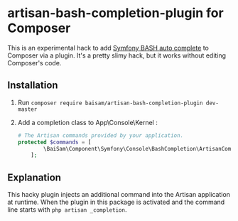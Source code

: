 # artisan-bash-completion-plugin for Composer

This is an experimental hack to add [Symfony BASH auto complete](https://github.com/stecman/symfony-console-completion) to Composer via a plugin. It's a pretty slimy hack, but it works without editing Composer's code.

## Installation

1. Run `composer require baisam/artisan-bash-completion-plugin dev-master`
2. Add a completion class to App\Console\Kernel :

    ```php
    # The Artisan commands provided by your application.
    protected $commands = [
            \BaiSam\Component\Symfony\Console\BashCompletion\ArtisanCompletionCommand::class,
        ];
    ```

## Explanation

This hacky plugin injects an additional command into the Artisan application at runtime. When the plugin in this package is activated and the command line starts with `php artisan _completion`.
